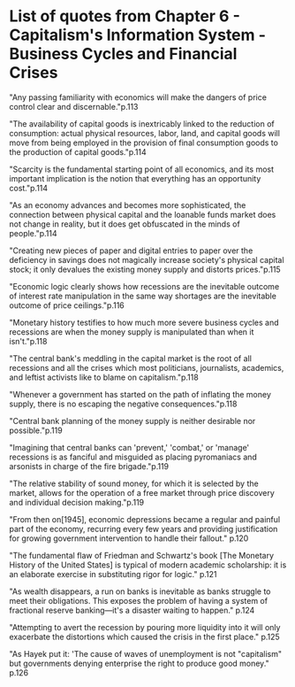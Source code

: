 # List of quotes from Chapter 6 - Capitalism's Information System - Business Cycles and Financial Crises

"Any passing familiarity with economics will make the dangers of price control clear and discernable."p.113

"The availability of capital goods is inextricably linked to the reduction of consumption: actual physical resources, labor, land, and capital goods will move from being employed in the provision of final consumption goods to the production of capital goods."p.114

"Scarcity is the fundamental starting point of all economics, and its most important implication is the notion that everything has an opportunity cost."p.114

"As an economy advances and becomes more sophisticated, the connection between physical capital and the loanable funds market does not change in reality, but it does get obfuscated in the minds of people."p.114

"Creating new pieces of paper and digital entries to paper over the deficiency in savings does not magically increase society's physical capital stock; it only devalues the existing money supply and distorts prices."p.115

"Economic logic clearly shows how recessions are the inevitable outcome of interest rate manipulation in the same way shortages are the inevitable outcome of price ceilings."p.116

"Monetary history testifies to how much more severe business cycles and recessions are when the money supply is manipulated than when it isn't."p.118

"The central bank's meddling in the capital market is the root of all recessions and all the crises which most politicians, journalists, academics, and leftist activists like to blame on capitalism."p.118

"Whenever a government has started on the path of inflating the money supply, there is no escaping the negative consequences."p.118

"Central bank planning of the money supply is neither desirable nor possible."p.119

"Imagining that central banks can 'prevent,' 'combat,' or 'manage' recessions is as fanciful and misguided as placing pyromaniacs and arsonists in charge of the fire brigade."p.119

"The relative stability of sound money, for which it is selected by the market, allows for the operation of a free market through price discovery and individual decision making."p.119

"From then on[1945], economic depressions became a regular and painful part of the economy, recurring every few years and providing justification for growing government intervention to handle their fallout." p.120

"The fundamental flaw of Friedman and Schwartz's book [The Monetary History of the United States] is typical of modern academic scholarship: it is an elaborate exercise in substituting rigor for logic." p.121

"As wealth disappears, a run on banks is inevitable as banks struggle to meet their obligations. This exposes the problem of having a system of fractional reserve banking—it's a disaster waiting to happen." p.124

"Attempting to avert the recession by pouring more liquidity into it will only exacerbate the distortions which caused the crisis in the first place." p.125

"As Hayek put it: 'The cause of waves of unemployment is not "capitalism" but governments denying enterprise the right to produce good money." p.126
